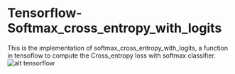 # Tensorflow-Softmax_cross_entropy_with_logits
This is the implementation of softmax_cross_entropy_with_logits, a function in tensoflow to compute the Cross_entropy loss with softmax classifier.
![alt tensorflow](https://github.com/kbhartiya83/Tensorflow-Softmax_cross_entropy_with_logits/blob/master/2000px-TensorFlowLogo.svg.png)
